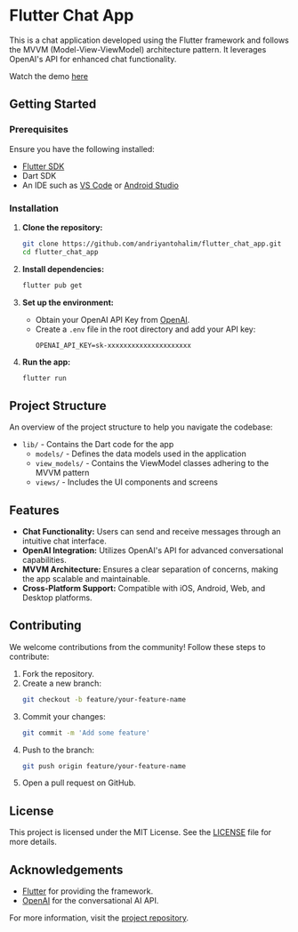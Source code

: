 # Flutter Chat App

This is a chat application developed using the Flutter framework and follows the MVVM (Model-View-ViewModel) architecture pattern. It leverages OpenAI's API for enhanced chat functionality.

Watch the demo [here](https://www.youtube.com/shorts/nT3ia0_UVPM)

## Getting Started

### Prerequisites

Ensure you have the following installed:
- [Flutter SDK](https://flutter.dev/docs/get-started/install)
- Dart SDK
- An IDE such as [VS Code](https://code.visualstudio.com/) or [Android Studio](https://developer.android.com/studio)

### Installation

1. **Clone the repository:**
    ```bash
    git clone https://github.com/andriyantohalim/flutter_chat_app.git
    cd flutter_chat_app
    ```

2. **Install dependencies:**
    ```bash
    flutter pub get
    ```

3. **Set up the environment:**
    - Obtain your OpenAI API Key from [OpenAI](https://platform.openai.com/account/api-keys).
    - Create a `.env` file in the root directory and add your API key:
      ```plaintext
      OPENAI_API_KEY=sk-xxxxxxxxxxxxxxxxxxxxx
      ```

4. **Run the app:**
    ```bash
    flutter run
    ```

## Project Structure

An overview of the project structure to help you navigate the codebase:
- `lib/` - Contains the Dart code for the app
  - `models/` - Defines the data models used in the application
  - `view_models/` - Contains the ViewModel classes adhering to the MVVM pattern
  - `views/` - Includes the UI components and screens

## Features

- **Chat Functionality:** Users can send and receive messages through an intuitive chat interface.
- **OpenAI Integration:** Utilizes OpenAI's API for advanced conversational capabilities.
- **MVVM Architecture:** Ensures a clear separation of concerns, making the app scalable and maintainable.
- **Cross-Platform Support:** Compatible with iOS, Android, Web, and Desktop platforms.

## Contributing

We welcome contributions from the community! Follow these steps to contribute:
1. Fork the repository.
2. Create a new branch:
    ```bash
    git checkout -b feature/your-feature-name
    ```
3. Commit your changes:
    ```bash
    git commit -m 'Add some feature'
    ```
4. Push to the branch:
    ```bash
    git push origin feature/your-feature-name
    ```
5. Open a pull request on GitHub.

## License

This project is licensed under the MIT License. See the [LICENSE](LICENSE) file for more details.

## Acknowledgements

- [Flutter](https://flutter.dev/) for providing the framework.
- [OpenAI](https://openai.com/) for the conversational AI API.

For more information, visit the [project repository](https://github.com/andriyantohalim/flutter_chat_app).

